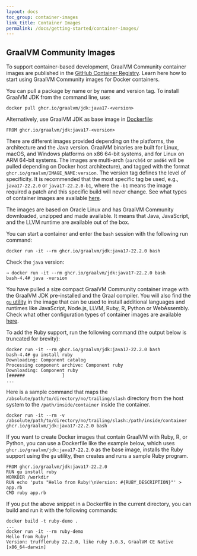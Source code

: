 ```yaml
---
layout: docs
toc_group: container-images
link_title: Container Images
permalink: /docs/getting-started/container-images/
---
```


## GraalVM Community Images

To support container-based development, GraalVM Community container images are published in the [GitHub Container Registry](https://github.com/orgs/graalvm/packages).
Learn here how to start using GraalVM Community images for Docker containers.

You can pull a package by name or by name and version tag. To install GraalVM JDK from the command line, use:
```shell
docker pull ghcr.io/graalvm/jdk:java17-<version>
```

Alternatively, use GraalVM JDK as base image in [Dockerfile](https://docs.docker.com/engine/reference/builder/):
```shell
FROM ghcr.io/graalvm/jdk:java17-<version>
```

There are different images provided depending on the  platforms, the architecture and the Java version.
GraalVM binaries are built for Linux, macOS, and Windows platforms on x86 64-bit systems, and for Linux on ARM 64-bit systems.
The images are multi-arch (`aarch64` or `amd64` will be pulled depending on Docker host architecture), and tagged with the format `ghcr.io/graalvm/IMAGE_NAME:version`.
The version tag defines the level of specificity.
It is recommended that the most specific tag be used, e.g., `java17-22.2.0` or `java17-22.2.0-b1`, where the `-b1` means the image required a patch and this specific build will never change.
See what types of container images are available [here](https://github.com/graalvm/container).

The images are based on Oracle Linux and has GraalVM Community downloaded, unzipped and made available.
It means that Java, JavaScript, and the LLVM runtime are available out of the box.

You can start a container and enter the `bash` session with the following run command:
```shell
docker run -it --rm ghcr.io/graalvm/jdk:java17-22.2.0 bash
```

Check the `java` version:
```shell
→ docker run -it --rm ghcr.io/graalvm/jdk:java17-22.2.0 bash
bash-4.4# java -version

```

You have pulled a size compact GraalVM Community container image with the GraalVM JDK pre-installed and the Graal compiler.
You will also find the [`gu` utility](../../../reference-manual/graalvm-updater.md) in the image that can be used to install additional languages and runtimes like JavaScript, Node.js, LLVM, Ruby, R, Python or WebAssembly.
Check what other configuration types of container images are available [here](https://github.com/graalvm/container).

To add the Ruby support, run the following command (the output below is truncated for brevity):

```shell
docker run -it --rm ghcr.io/graalvm/jdk:java17-22.2.0 bash
bash-4.4# gu install ruby
Downloading: Component catalog
Processing component archive: Component ruby
Downloading: Component ruby
[######              ]
...
```

Here is a sample command that maps the `/absolute/path/to/directory/no/trailing/slash` directory from the host system to the `/path/inside/container` inside the container.

```shell
docker run -it --rm -v /absolute/path/to/directory/no/trailing/slash:/path/inside/container ghcr.io/graalvm/jdk:java17-22.2.0 bash
```

If you want to create Docker images that contain GraalVM with Ruby, R, or Python, you can use a Dockerfile like the example below, which uses `ghcr.io/graalvm/jdk:java17-22.2.0` as the base image, installs the Ruby support using the `gu` utility, then creates and runs a sample Ruby program.

```shell
FROM ghcr.io/graalvm/jdk:java17-22.2.0
RUN gu install ruby
WORKDIR /workdir
RUN echo 'puts "Hello from Ruby!\nVersion: #{RUBY_DESCRIPTION}"' > app.rb
CMD ruby app.rb
```

If you put the above snippet in a Dockerfile in the current directory, you can build and run it with the following commands:

```shell
docker build -t ruby-demo .
...
docker run -it --rm ruby-demo
Hello from Ruby!
Version: truffleruby 22.2.0, like ruby 3.0.3, GraalVM CE Native [x86_64-darwin]
```
